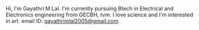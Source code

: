 Hi, I'm Gayathri M Lal. I'm currently pursuing Btech in Electrical and Electronics engineering from GECBH, tvm.
I love science and I'm interested in art.
email ID: gayathrimlal2005@gmail.com
